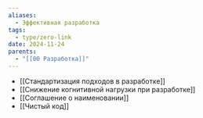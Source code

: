 ```yaml
---
aliases:
  - Эффективная разработка
tags:
  - type/zero-link
date: 2024-11-24
parents:
  - "[[00 Разработка]]"
---
```

<!-- QueryToSerialize: LIST FROM [[]] WHERE contains(Область, this.file.link) or contains(zero-link, this.file.link) -->
<!-- SerializedQuery: LIST FROM [[]] WHERE contains(Область, this.file.link) or contains(zero-link, this.file.link) -->
- [[Стандартизация подходов в разработке]]
- [[Снижение когнитивной нагрузки при разработке]]
- [[Соглашение о наименовании]]
- [[Чистый код]]
<!-- SerializedQuery END -->
